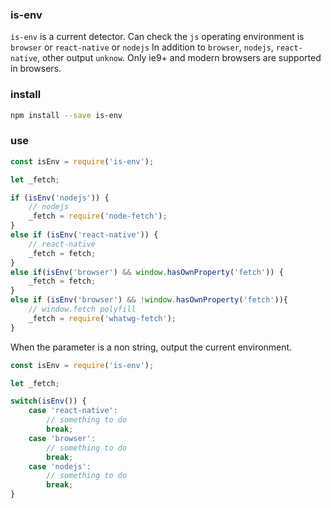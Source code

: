 
### is-env
`is-env` is a current detector.
Can check the `js` operating environment is `browser` or `react-native` or `nodejs`
In addition to `browser`, `nodejs`, `react-native`, other output `unknow`.
Only ie9+ and modern browsers are supported in browsers.

### install

```bash
npm install --save is-env
```

### use

```js
const isEnv = require('is-env');

let _fetch;

if (isEnv('nodejs')) {
    // nodejs
    _fetch = require('node-fetch');
}
else if (isEnv('react-native')) {
    // react-native
    _fetch = fetch;
}
else if(isEnv('browser') && window.hasOwnProperty('fetch')) {
    _fetch = fetch;
}
else if (isEnv('browser') && !window.hasOwnProperty('fetch')){
    // window.fetch polyfill
    _fetch = require('whatwg-fetch');
}
```

When the parameter is a non string, output the current environment.

```js
const isEnv = require('is-env');

let _fetch;

switch(isEnv()) {
    case 'react-native':
        // something to do
        break;
    case 'browser':
        // something to do
        break;
    case 'nodejs':
        // something to do
        break;
}
```

